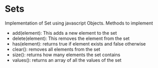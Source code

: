 # Sets

Implementation of Set using javascript Objects.
Methods to implement

- add(element): This adds a new element to the set
- delete(element): This removes the element from the set
- has(element): returns true if element exists and false otherwise
- clear(): removes all elements from the set
- size(): returns how many elements the set contains
- values(): returns an array of all the values of the set

